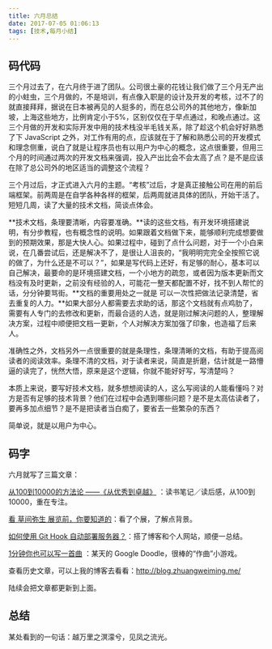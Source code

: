 ```yaml
---
title: 六月总结
date: 2017-07-05 01:06:13
tags: [技术,每月小结]
---
```

## 码代码

三个月过去了，在六月终于进了团队。公司很土豪的花钱让我们做了三个月无产出的小蛀虫，三个月做的，不是培训，有点像入职是的设计及开发的考核，过不了的就直接拜拜，据说在日本被再见的人挺多的，而在总公司外的其他地方，像新加坡，上海这些地方，比例肯定小于5%，区别仅仅在于早点通过，和晚点通过。这三个月做的开发和实际开发中用的技术栈没半毛钱关系，除了趁这个机会好好熟悉了下 JavaScript 之外，对工作有用的点，应该就在于了解和熟悉公司的开发模式和理念侧重，说白了就是让程序员也有以用户为中心的概念，这点很重要，但用三个月的时间通过两次的开发文档来强调，投入产出比会不会太高了点？是不是应该在除了总公司外的地区适当的调整这个流程？

<!-- more -->

三个月过后，才正式进入六月的主题。“考核”过后，才是真正接触公司在用的前后端框架。前两周是在自学各种各样的框架，后两周就进具体的团队，开始干活了。短短几周，读了大量的技术文档，简谈点体会。

**技术文档，条理要清晰，内容要准确。**读的这些文档，有开发环境搭建说明，有分步教程，也有概念性的说明。如果跟着文档做下来，能够顺利完成想要做到的预期效果，那是大快人心。如果过程中，碰到了点什么问题，对于一个小白来说，在几番尝试后，还是解决不了，是很让人沮丧的，“我明明完完全全按照它说的做了，为什么还是不可以？”，如果是写代码上还好，有足够的耐心，基本可以自己解决，最要命的是环境搭建文档，一个小地方的疏忽，或者因为版本更新而文档没有及时更新，之前没有经验的人，可能花一整天都配置不好，找不到人帮忙的话，分分钟要骂街。**文档的重要用处之一就是 可以一次性把做法记录清楚，省去重复的人力。**如果大部分人都需要去求助的话，那这个文档就有点鸡肋了，需要有人专门的去修改和更新，而最合适的人选，就是刚过解决问题的人，整理解决方案，过程中顺便把文档一更新，个人对解决方案加强了印象，也造福了后来人。

准确性之外，文档另外一点很重要的就是条理性，条理清晰的文档，有助于提高阅读者的阅读效率。条理不清的文档，对于读者来说，简直是折磨，估计就是一路懵逼的读完了，恍然大悟，原来是这个逻辑，你就不能好好写，写清楚吗？

本质上来说，要写好技术文档，就多想想阅读的人，这么写阅读的人能看懂吗？对方是否有足够的技术背景？他们在过程中会遇到哪些问题？是不是太高估读者了，要再多加点细节？是不是把读者当白痴了，要省去一些繁杂的东西？

简单说，就是以用户为中心。

## 码字
六月就写了三篇文章：

[从100到10000的方法论 ——《从优秀到卓越》](http://blog.zhuangweiming.me/2017/06/09/%E4%BB%8E100%E5%88%B010000%E7%9A%84%E6%96%B9%E6%B3%95%E8%AE%BA%20%E2%80%94%E2%80%94%E3%80%8A%E4%BB%8E%E4%BC%98%E7%A7%80%E5%88%B0%E5%8D%93%E8%B6%8A%E3%80%8B/) ：读书笔记／读后感，从100到10000，重在专注。

[看 草间弥生 展览前，你要知道的](http://blog.zhuangweiming.me/2017/06/11/post/)：看了个展，了解点背景。

[如何使用 Git Hook 自动部署服务器？](http://blog.zhuangweiming.me/2017/06/20/%E5%A6%82%E4%BD%95%E4%BD%BF%E7%94%A8%20Git%20Hook%20%E8%87%AA%E5%8A%A8%E9%83%A8%E7%BD%B2%E6%9C%8D%E5%8A%A1%E5%99%A8%EF%BC%9F/)：搭了博客和个人网站，顺便一总结。

[1分钟你也可以写一首曲](http://blog.zhuangweiming.me/2017/06/22/1%E5%88%86%E9%92%9F%E4%BD%A0%E4%B9%9F%E5%8F%AF%E4%BB%A5%E5%86%99%E4%B8%80%E9%A6%96%E6%9B%B2/) ：某天的 Google Doodle，很棒的“作曲”小游戏。

查看历史文章，可以上我的博客去看看：http://blog.zhuangweiming.me/

陆续会把文章都更新到上面。

## 总结
某处看到的一句话：越万里之溟濛兮，见凤之流光。
